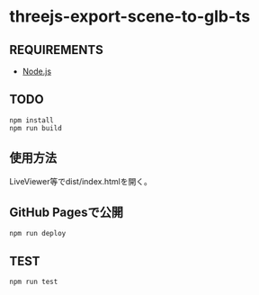 # threejs-export-scene-to-glb-ts

## REQUIREMENTS

- [Node.js](https://nodejs.org)

## TODO

```shell
npm install
npm run build
```

## 使用方法

LiveViewer等でdist/index.htmlを開く。

## GitHub Pagesで公開

```
npm run deploy
```

## TEST

```
npm run test
```
